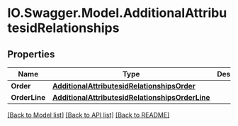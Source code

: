 # IO.Swagger.Model.AdditionalAttributesidRelationships
## Properties

Name | Type | Description | Notes
------------ | ------------- | ------------- | -------------
**Order** | [**AdditionalAttributesidRelationshipsOrder**](AdditionalAttributesidRelationshipsOrder.md) |  | [optional] 
**OrderLine** | [**AdditionalAttributesidRelationshipsOrderLine**](AdditionalAttributesidRelationshipsOrderLine.md) |  | [optional] 

[[Back to Model list]](../README.md#documentation-for-models) [[Back to API list]](../README.md#documentation-for-api-endpoints) [[Back to README]](../README.md)

